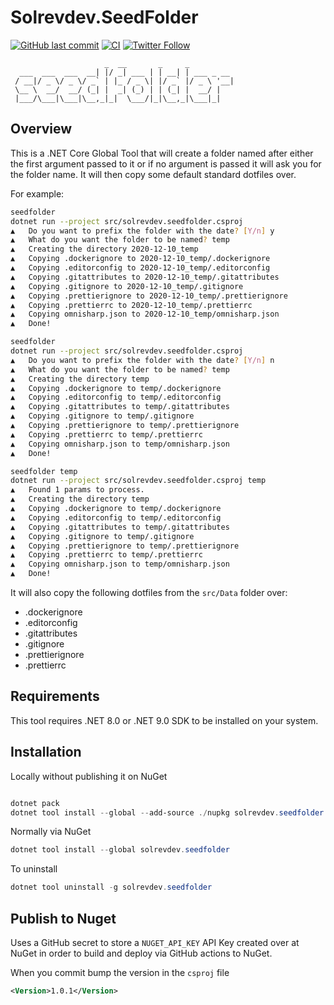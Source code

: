 # Solrevdev.SeedFolder

[![GitHub last commit](https://img.shields.io/github/last-commit/solrevdev/seedfolder)](https://github.com/solrevdev/seedfolder) [![CI](https://github.com/solrevdev/seedfolder/workflows/CI/badge.svg)](https://github.com/solrevdev/seedfolder) [![Twitter Follow](https://img.shields.io/twitter/follow/solrevdev?label=Follow&style=social)](https://twitter.com/solrevdev)


```
                     _  __       _     _
  ___  ___  ___  __| |/ _| ___ | | __| | ___ _ __
 / __|/ _ \/ _ \/ _` | |_ / _ \| |/ _` |/ _ \ '__|
 \__ \  __/  __/ (_| |  _| (_) | | (_| |  __/ |
 |___/\___|\___|\__,_|_|  \___/|_|\__,_|\___|_|
```


## Overview

This is a .NET Core Global Tool that will create a folder named after either the first argument passed to it or if no
argument is passed it will ask you for the folder name. It will then copy some default standard dotfiles over.

For example:

```bash
seedfolder
dotnet run --project src/solrevdev.seedfolder.csproj
▲   Do you want to prefix the folder with the date? [Y/n] y
▲   What do you want the folder to be named? temp
‍▲   Creating the directory 2020-12-10_temp
‍▲   Copying .dockerignore to 2020-12-10_temp/.dockerignore
‍▲   Copying .editorconfig to 2020-12-10_temp/.editorconfig
‍▲   Copying .gitattributes to 2020-12-10_temp/.gitattributes
‍▲   Copying .gitignore to 2020-12-10_temp/.gitignore
‍▲   Copying .prettierignore to 2020-12-10_temp/.prettierignore
‍▲   Copying .prettierrc to 2020-12-10_temp/.prettierrc
‍▲   Copying omnisharp.json to 2020-12-10_temp/omnisharp.json
▲   Done!

seedfolder
dotnet run --project src/solrevdev.seedfolder.csproj
▲   Do you want to prefix the folder with the date? [Y/n] n
▲   What do you want the folder to be named? temp
‍▲   Creating the directory temp
‍▲   Copying .dockerignore to temp/.dockerignore
‍▲   Copying .editorconfig to temp/.editorconfig
‍▲   Copying .gitattributes to temp/.gitattributes
‍▲   Copying .gitignore to temp/.gitignore
‍▲   Copying .prettierignore to temp/.prettierignore
‍▲   Copying .prettierrc to temp/.prettierrc
‍▲   Copying omnisharp.json to temp/omnisharp.json
▲   Done!

seedfolder temp
dotnet run --project src/solrevdev.seedfolder.csproj temp
▲   Found 1 params to process.
‍▲   Creating the directory temp
‍▲   Copying .dockerignore to temp/.dockerignore
‍▲   Copying .editorconfig to temp/.editorconfig
‍▲   Copying .gitattributes to temp/.gitattributes
‍▲   Copying .gitignore to temp/.gitignore
‍▲   Copying .prettierignore to temp/.prettierignore
‍▲   Copying .prettierrc to temp/.prettierrc
‍▲   Copying omnisharp.json to temp/omnisharp.json
▲   Done!

```

It will also copy the following dotfiles from the `src/Data` folder over:

* .dockerignore
* .editorconfig
* .gitattributes
* .gitignore
* .prettierignore
* .prettierrc

## Requirements

This tool requires .NET 8.0 or .NET 9.0 SDK to be installed on your system.

## Installation

Locally without publishing it on NuGet

```powershell

dotnet pack
dotnet tool install --global --add-source ./nupkg solrevdev.seedfolder

```

Normally via NuGet

```powershell
dotnet tool install --global solrevdev.seedfolder
```

To uninstall

```powershell
dotnet tool uninstall -g solrevdev.seedfolder
```

## Publish to Nuget

Uses a GitHub secret to store a `NUGET_API_KEY` API Key created over at NuGet in order to build and deploy via GitHub actions to NuGet.

When you commit bump the version in the `csproj` file

```xml
<Version>1.0.1</Version>
```

